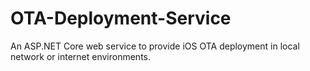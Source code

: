 # OTA-Deployment-Service
An ASP.NET Core web service to provide iOS OTA deployment in local network or internet environments.

